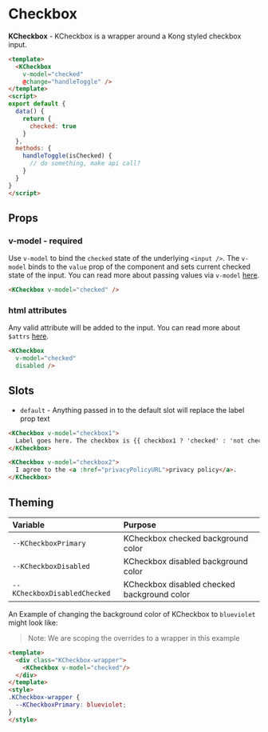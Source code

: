 # Checkbox

**KCheckbox** - KCheckbox is a wrapper around a Kong styled checkbox input.

<KCard>
  <template v-slot:body>
    <KCheckbox v-model="defaultChecked"/>
  </template>
</KCard>

```html
<template>
  <KCheckbox
    v-model="checked"
    @change="handleToggle" />
</template>
<script>
export default {
  data() {
    return {
      checked: true
    }
  },
  methods: {
    handleToggle(isChecked) {
      // do something, make api call?
    }
  }
}
</script>
```

## Props

### v-model - required

Use `v-model` to bind the `checked` state of the underlying `<input />`. The
`v-model` binds to the `value` prop of the component and sets current checked
state of the input. You can read more about passing values via `v-model`
[here](https://vuejs.org/v2/guide/components.html#Using-v-model-on-Components).

```html
<KCheckbox v-model="checked" />
```

### html attributes

Any valid attribute will be added to the input. You can read more about `$attrs` [here](https://vuejs.org/v2/api/#vm-attrs).

```html
<KCheckbox
  v-model="checked"
  disabled />
```

<KCard>
  <template v-slot:body>
    <KCheckbox v-model="checked" disabled />
    <KCheckbox v-model="disabledChecked" disabled />
  </template>
</KCard>

## Slots

- `default` - Anything passed in to the default slot will replace the label prop text

```html
<KCheckbox v-model="checkbox1">
  Label goes here. The checkbox is {{ checkbox1 ? 'checked' : 'not checked' }}
</KCheckbox>

<KCheckbox v-model="checkbox2">
  I agree to the <a :href="privacyPolicyURL">privacy policy</a>.
</KCheckbox>
```

<KCard>
  <template v-slot:body>
    <div class="mb-2">
      <KCheckbox v-model="slots1">
        Label goes here. The checkbox is {{ slots1 ? 'checked' : 'not checked' }}
      </KCheckbox>
    </div>
    <div>
      <KCheckbox v-model="slots2">
        I agree to the <a href="#slots">privacy policy</a>.
      </KCheckbox>
    </div>
  </template>
</KCard>

## Theming

| Variable | Purpose
|:-------- |:-------
| `--KCheckboxPrimary`| KCheckbox checked background color
| `--KCheckboxDisabled`| KCheckbox disabled background color
| `--KCheckboxDisabledChecked`| KCheckbox disabled checked background color

An Example of changing the background color of KCheckbox to `blueviolet` might look
like:

> Note: We are scoping the overrides to a wrapper in this example
<template>
  <div class="KCheckbox-wrapper">
    <KCheckbox v-model="themeChecked"/>
  </div>
</template>

```html
<template>
  <div class="KCheckbox-wrapper">
    <KCheckbox v-model="checked"/>
  </div>
</template>
<style>
.KCheckbox-wrapper {
  --KCheckboxPrimary: blueviolet;
}
</style>
```

<style lang="scss">
.KCheckbox-wrapper {
  --KCheckboxPrimary: blueviolet;
}
</style>

<script>
export default {
  data () {
    return {
      labelPropChecked1: false,
      labelPropChecked2: false,
      labelPropChecked3: false,
      defaultChecked: false,
      disabledChecked: true,
      themeChecked: true,
      slots1: true,
      slots2: false
    }
  }
}
</script>
